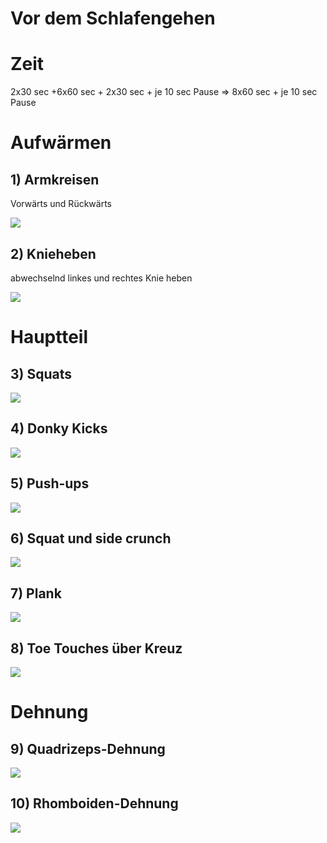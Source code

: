 # Vor dem Schlafengehen

# Zeit

2x30 sec +6x60 sec + 2x30 sec + je 10 sec Pause => 8x60 sec + je 10 sec Pause

# Aufwärmen

## 1) Armkreisen

Vorwärts und Rückwärts

![](../_bilder/image-20210427203945581.png) 

## 2) Knieheben

abwechselnd linkes und rechtes Knie heben

![](../_bilder/image-20210427204238301.png)

# Hauptteil

## 3) Squats

![](../_bilder/image-20210427204434162.png)

## 4) Donky Kicks

![](../_bilder/image-20210427205207743.png)

## 5) Push-ups

![](../_bilder/image-20210427205351505.png)

## 6) Squat und side crunch

![](../_bilder/image-20210427210453190.png)

## 7) Plank

![](../_bilder/image-20210427211111367.png)

## 8) Toe Touches über Kreuz

![](../_bilder/image-20210427212513902.png)

# Dehnung

## 9) Quadrizeps-Dehnung

![](../_bilder/image-20210427213330160.png)

## 10) Rhomboiden-Dehnung

![](../_bilder/image-20210427213539537.png)
